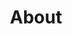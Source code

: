 ---
title: About
content_blocks:
    - _bookshop_name: page-heading
      title: About
      description:
    - _bookshop_name: page-image
      image: /images/about.jpg
      image_alt: My best photo
    - _bookshop_name: content
      content_html: >-
        <p>I’m Makss, a technical IT professional with a background in computer science, programming, and business analysis. By
        day, I work in tech—solving problems, building systems, and making sense of complex data. But my interests extend far
        beyond the digital world.</p>

        <p>I have backgrounds in Latvia, Germany, and Switzerland, and I consider myself European at heart. My passion for
        community, urban development, and railways keeps me engaged with how people connect—both digitally and in the physical
        world. Cities should work for people, not just cars, and I believe in shaping environments that foster interaction and
        sustainability.</p>

        <p>Animal rights activism is a core part of my life. I believe in a world where non-human animals are treated with
        dignity,
        and I work actively to challenge industries that exploit them. I also enjoy improvisation theater, where the thrill of
        unscripted moments reminds me that creativity thrives in spontaneity.</p>

        <p>Music is another constant in my life—I play the ukulele and piano, finding joy in both structured melodies and
        free-form
        expression. Whether it’s a well-planned campaign, an impromptu performance, or a late-night coding session, I’m drawn
        to
        the balance between structure and flexibility.</p>

        <p>Ultimately, I’m motivated by building things—whether it’s better software, stronger communities, or a more just
        world.
        If you’re interested in technology, activism, or the intersections of both, I’d love to connect.</p>
---
